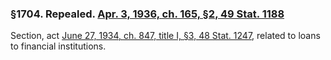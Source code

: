 ### §1704. Repealed. [Apr. 3, 1936, ch. 165, §2, 49 Stat. 1188](/statviewer.htm?volume=49&page=1188) ###

Section, act [June 27, 1934, ch. 847, title I, §3, 48 Stat. 1247](/statviewer.htm?volume=48&page=1247), related to loans to financial institutions.